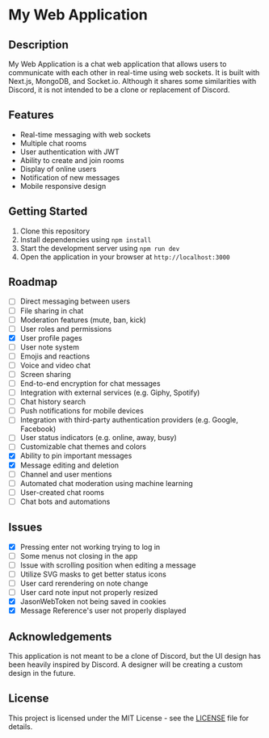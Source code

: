 # My Web Application

## Description
My Web Application is a chat web application that allows users to communicate with each other in real-time using web sockets. It is built with Next.js, MongoDB, and Socket.io. Although it shares some similarities with Discord, it is not intended to be a clone or replacement of Discord.

## Features
- Real-time messaging with web sockets
- Multiple chat rooms
- User authentication with JWT
- Ability to create and join rooms
- Display of online users
- Notification of new messages
- Mobile responsive design

## Getting Started
1. Clone this repository
2. Install dependencies using `npm install`
3. Start the development server using `npm run dev`
4. Open the application in your browser at `http://localhost:3000`

## Roadmap

- [ ] Direct messaging between users
- [ ] File sharing in chat
- [ ] Moderation features (mute, ban, kick)
- [ ] User roles and permissions
- [X] User profile pages
- [ ] User note system
- [ ] Emojis and reactions
- [ ] Voice and video chat
- [ ] Screen sharing
- [ ] End-to-end encryption for chat messages
- [ ] Integration with external services (e.g. Giphy, Spotify)
- [ ] Chat history search
- [ ] Push notifications for mobile devices
- [ ] Integration with third-party authentication providers (e.g. Google, Facebook)
- [ ] User status indicators (e.g. online, away, busy)
- [ ] Customizable chat themes and colors
- [X] Ability to pin important messages
- [X] Message editing and deletion
- [ ] Channel and user mentions
- [ ] Automated chat moderation using machine learning
- [ ] User-created chat rooms
- [ ] Chat bots and automations

## Issues

- [X] Pressing enter not working trying to log in
- [ ] Some menus not closing in the app
- [ ] Issue with scrolling position when editing a message
- [ ] Utilize SVG masks to get better status icons
- [ ] User card rerendering on note change
- [ ] User card note input not properly resized
- [X] JasonWebToken not being saved in cookies
- [X] Message Reference's user not properly displayed
  
## Acknowledgements
This application is not meant to be a clone of Discord, but the UI design has been heavily inspired by Discord. A designer will be creating a custom design in the future.

## License
This project is licensed under the MIT License - see the [LICENSE](LICENSE) file for details.
